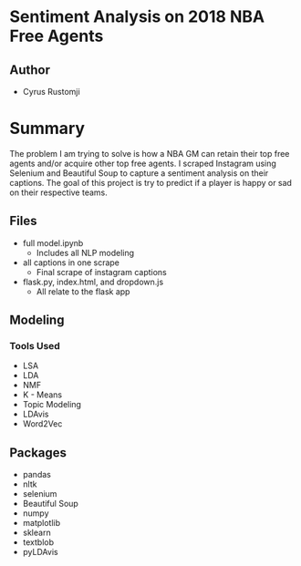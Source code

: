 # Sentiment Analysis on 2018 NBA Free Agents

## Author

* Cyrus Rustomji

# Summary

The problem I am trying to solve is how a NBA GM can retain their top free agents and/or acquire other top free agents. I scraped Instagram using Selenium and Beautiful Soup to capture a sentiment analysis on their captions. The goal of this project is try to predict if a player is happy or sad on their respective teams.

## Files

* full model.ipynb
	* Includes all NLP modeling
* all captions in one scrape
	* Final scrape of instagram captions
* flask.py, index.html, and dropdown.js
	* All relate to the flask app

## Modeling


### Tools Used

* LSA
* LDA
* NMF
* K - Means
* Topic Modeling
* LDAvis
* Word2Vec

## Packages 

* pandas
* nltk
* selenium
* Beautiful Soup
* numpy
* matplotlib
* sklearn
* textblob
* pyLDAvis


